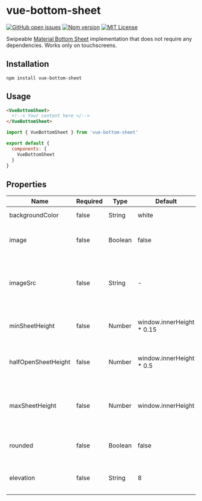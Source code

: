 # vue-bottom-sheet
[![GitHub open issues](https://img.shields.io/github/issues/valentingavran/vue-bottom-sheet.svg)](https://github.com/valentingavran/vue-bottom-sheet/issues)
[![Npm version](https://img.shields.io/npm/v/vue-bottom-sheet.svg)](https://www.npmjs.com/package/vue-bottom-sheet)
[![MIT License](https://img.shields.io/github/license/valentingavran/vue-bottom-sheet.svg)](https://github.com/valentingavran/vue-bottom-sheet/blob/master/LICENSE)

Swipeable [Material Bottom Sheet](https://material.io/components/sheets-bottom#standard-bottom-sheet) implementation that does not require any dependencies. Works only on touchscreens.

## Installation
```
npm install vue-bottom-sheet
```

## Usage
```HTML
<VueBottomSheet>
  <!--> Your content here </-->
</VueBottomSheet>
```
```javascript
import { VueBottomSheet } from 'vue-bottom-sheet'

export default {
  components: {
    VueBottomSheet
  }
}
```

## Properties

|Name|Required|Type| Default| Description |
|----|--------|----|--------|-------------|
| backgroundColor | false | String | white | Color of the sheet |
| image | false | Boolean | false | Adds an animated title image to the sheet |
| imageSrc | false | String | - | Specifies the cover image. Requires the attribute `image` |
| minSheetHeight | false | Number | window.innerHeight * 0.15 | Height of the sheet when closed |
| halfOpenSheetHeight | false | Number | window.innerHeight * 0.5 | Height of the sheet when open in the first stage |
| maxSheetHeight | false | Number | window.innerHeight | Height of the sheet when open in the second (last) stage |
| rounded | false | Boolean | false | Round the top two corners of the sheet |
| elevation | false | String | 8 | Sets the elevation of the sheet [0...24] |
